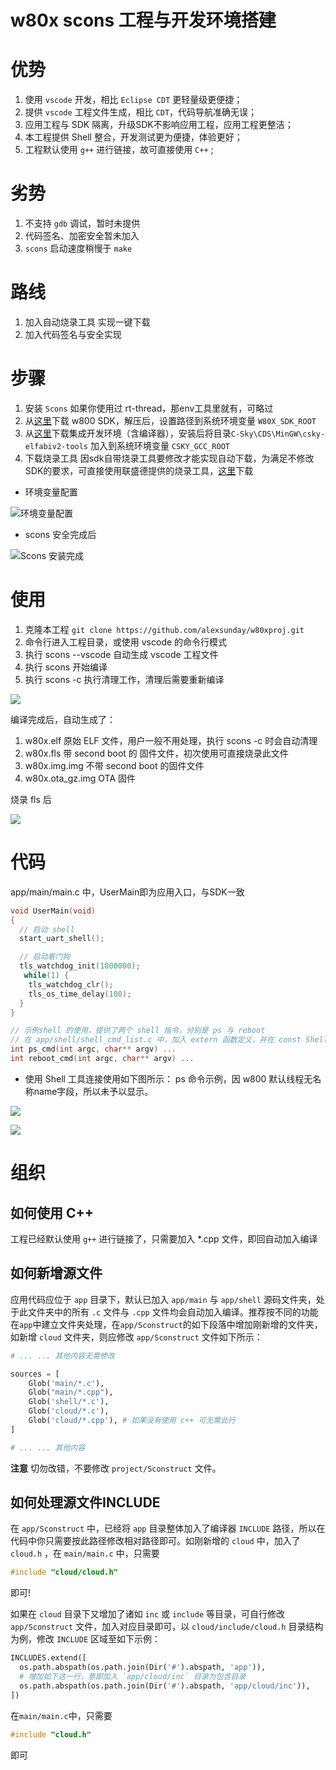 # w80x scons 工程与开发环境搭建

# 优势
1. 使用 `vscode` 开发，相比 `Eclipse CDT` 更轻量级更便捷；
1. 提供 `vscode` 工程文件生成，相比 `CDT`，代码导航准确无误；
1. 应用工程与 SDK 隔离，升级SDK不影响应用工程，应用工程更整洁；
1. 本工程提供 Shell 整合，开发测试更为便捷，体验更好；
1. 工程默认使用 `g++` 进行链接，故可直接使用 `C++` ;

# 劣势
1. 不支持 `gdb` 调试，暂时未提供
1. 代码签名、加密安全暂未加入
1. `scons` 启动速度稍慢于 `make`

# 路线
1. 加入自动烧录工具 实现一键下载
1. 加入代码签名与安全实现

# 步骤
1. 安装 `Scons` 如果你使用过 rt-thread，那env工具里就有，可略过
1. 从[这里](http://www.winnermicro.com/html/1/156/158/558.html)下载 w800 SDK，解压后，设置路径到系统环境变量 `W80X_SDK_ROOT`
1. 从[这里](https://occ.t-head.cn/community/download?id=616214177698021376)下载集成开发环境（含编译器），安装后将目录`C-Sky\CDS\MinGW\csky-elfabiv2-tools` 加入到系统环境变量 `CSKY_GCC_ROOT` 
1. 下载烧录工具 因sdk自带烧录工具要修改才能实现自动下载，为满足不修改SDK的要求，可直接使用联盛德提供的烧录工具，[这里](https://download.w600.fun/tool/ThingsTurn_Serial_Tool.7z)下载 


- 环境变量配置

![环境变量配置](./static/2020-10-17-21-34-11.png)

- scons 安全完成后

![Scons 安装完成](./static/2020-10-17-21-40-18.png)

# 使用

1. 克隆本工程 `git clone https://github.com/alexsunday/w80xproj.git`
1. 命令行进入工程目录，或使用 vscode 的命令行模式
1. 执行 scons --vscode 自动生成 vscode 工程文件
1. 执行 scons 开始编译
1. 执行 scons -c 执行清理工作，清理后需要重新编译

![](./static/2020-10-17-21-45-55.png)

编译完成后，自动生成了：
1. w80x.elf 原始 ELF 文件，用户一般不用处理，执行 scons -c 时会自动清理
1. w80x.fls 带 second boot 的 固件文件，初次使用可直接烧录此文件
1. w80x.img.img 不带 second boot 的固件文件
1. w80x.ota_gz.img OTA 固件

烧录 fls 后

![](./static/2020-10-17-21-58-19.png)

# 代码

app/main/main.c 中，UserMain即为应用入口，与SDK一致
```C
void UserMain(void)
{
  // 启动 shell
  start_uart_shell();

  // 启动看门狗
  tls_watchdog_init(1000000);
   while(1) {
    tls_watchdog_clr();
    tls_os_time_delay(100);
  }
}

// 示例shell 的使用，提供了两个 shell 指令，分别是 ps 与 reboot
// 在 app/shell/shell_cmd_list.c 中，加入 extern 函数定义，并在 const ShellCommand shellCommandList 定义的最后依葫芦画瓢加入即可
int ps_cmd(int argc, char** argv) ...
int reboot_cmd(int argc, char** argv) ...
```

- 使用 Shell 工具连接使用如下图所示：
ps 命令示例，因 w800 默认线程无名称name字段，所以未予以显示。

![](./static/2020-10-17-22-05-07.png)

![](./static/2020-10-17-22-05-40.png)

# 组织

## 如何使用 C++

工程已经默认使用 `g++` 进行链接了，只需要加入 *.cpp 文件，即回自动加入编译

## 如何新增源文件

应用代码应位于 `app` 目录下，默认已加入 `app/main` 与 `app/shell` 源码文件夹，处于此文件夹中的所有 `.c` 文件与 `.cpp` 文件均会自动加入编译。推荐按不同的功能在`app`中建立文件夹处理，在`app/Sconstruct`的如下段落中增加刚新增的文件夹，如新增 `cloud` 文件夹，则应修改 `app/Sconstruct` 文件如下所示：

```Python
# ... ... 其他内容无需修改

sources = [
    Glob('main/*.c'),
    Glob("main/*.cpp"),
    Glob('shell/*.c'),
    Glob('cloud/*.c'),
    Glob('cloud/*.cpp'), # 如果没有使用 c++ 可无需此行
]

# ... ... 其他内容
```

**注意** 切勿改错，不要修改 `project/Sconstruct` 文件。

## 如何处理源文件INCLUDE

在 `app/Sconstruct` 中，已经将 `app` 目录整体加入了编译器 `INCLUDE` 路径，所以在代码中你只需要按此路径修改相对路径即可。如刚新增的 `cloud` 中，加入了 `cloud.h` ，在 `main/main.c` 中，只需要 

```C
#include "cloud/cloud.h"
```

即可!

如果在 `cloud` 目录下又增加了诸如 `inc` 或 `include` 等目录，可自行修改 `app/Sconstruct` 文件，加入对应目录即可，以 `cloud/include/cloud.h` 目录结构为例，修改 `INCLUDE` 区域至如下示例：

```Python
INCLUDES.extend([
  os.path.abspath(os.path.join(Dir('#').abspath, 'app')),
  # 增加如下这一行，意即加入 `app/cloud/inc` 目录为包含目录
  os.path.abspath(os.path.join(Dir('#').abspath, 'app/cloud/inc')),
])
```

在`main/main.c`中，只需要
```C
#include "cloud.h"
```
即可
